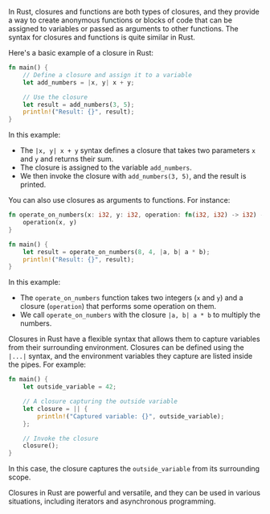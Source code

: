 In Rust, closures and functions are both types of closures, and they provide a way to create anonymous functions or blocks of code that can be assigned to variables or passed as arguments to other functions. The syntax for closures and functions is quite similar in Rust.

Here's a basic example of a closure in Rust:

```rust
fn main() {
    // Define a closure and assign it to a variable
    let add_numbers = |x, y| x + y;

    // Use the closure
    let result = add_numbers(3, 5);
    println!("Result: {}", result);
}
```

In this example:

- The `|x, y| x + y` syntax defines a closure that takes two parameters `x` and `y` and returns their sum.
- The closure is assigned to the variable `add_numbers`.
- We then invoke the closure with `add_numbers(3, 5)`, and the result is printed.

You can also use closures as arguments to functions. For instance:

```rust
fn operate_on_numbers(x: i32, y: i32, operation: fn(i32, i32) -> i32) -> i32 {
    operation(x, y)
}

fn main() {
    let result = operate_on_numbers(8, 4, |a, b| a * b);
    println!("Result: {}", result);
}
```

In this example:

- The `operate_on_numbers` function takes two integers (`x` and `y`) and a closure (`operation`) that performs some operation on them.
- We call `operate_on_numbers` with the closure `|a, b| a * b` to multiply the numbers.

Closures in Rust have a flexible syntax that allows them to capture variables from their surrounding environment. Closures can be defined using the `|...|` syntax, and the environment variables they capture are listed inside the pipes. For example:

```rust
fn main() {
    let outside_variable = 42;

    // A closure capturing the outside variable
    let closure = || {
        println!("Captured variable: {}", outside_variable);
    };

    // Invoke the closure
    closure();
}
```

In this case, the closure captures the `outside_variable` from its surrounding scope.

Closures in Rust are powerful and versatile, and they can be used in various situations, including iterators and asynchronous programming.